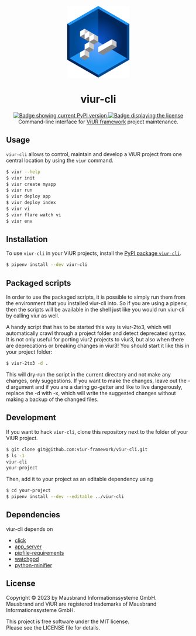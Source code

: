 <div align="center">
    <img src="https://github.com/viur-framework/viur-artwork/raw/main/icons/icon-cli.svg" height="196" alt="A hexagonal logo of the viur-cli" title="viur-cli">
    <h1>viur-cli</h1>
    <a href="https://pypi.org/project/viur-cli/">
        <img alt="Badge showing current PyPI version" title="PyPI" src="https://img.shields.io/pypi/v/viur-cli">
    </a>
    <a href="LICENSE">
        <img src="https://img.shields.io/pypi/l/viur-cli" alt="Badge displaying the license" title="License badge">
    </a>
    <br>
    Command-line interface for <a href="https://www.viur.dev">ViUR framework</a> project maintenance.
</div>

## Usage

`viur-cli` allows to control, maintain and develop a ViUR project from one central location by using the `viur` command.

```sh
$ viur --help
$ viur init
$ viur create myapp
$ viur run
$ viur deploy app
$ viur deploy index
$ viur vi
$ viur flare watch vi
$ viur env
```

## Installation

To use `viur-cli` in your ViUR projects, install the [PyPI package `viur-cli`](https://pypi.org/project/pipenv/).

```bash
$ pipenv install --dev viur-cli
```

## Packaged scripts

In order to use the packaged scripts, it is possible to simply run them from the environment that you installed viur-cli into.
So if you are using a pipenv, then the scripts will be available in the shell just like you would run viur-cli by calling viur as well.

A handy script that has to be started this way is viur-2to3, which will automatically crawl through a project folder and detect deprecated syntax. 
It is not only useful for porting viur2 projects to viur3, but also when there are deprecations or breaking changes in viur3!
You should start it like this in your project folder:

```sh
$ viur-2to3 -d .
```

This will dry-run the script in the current directory and not make any changes, only suggestions. If you want to make the changes, leave out the -d argument and if you are a daring go-getter and like to live dangerously, replace the -d with -x, which will write the suggested changes without making a backup of the changed files.

## Development

If you want to hack `viur-cli`, clone this repository next to the folder of your ViUR project.

```sh
$ git clone git@github.com:viur-framework/viur-cli.git
$ ls -1
viur-cli
your-project
```

Then, add it to your project as an editable dependency using

```sh
$ cd your-project
$ pipenv install --dev --editable ../viur-cli
```

## Dependencies

viur-cli depends on

* [click](https://click.palletsprojects.com/)
* [app_server](https://github.com/XeoN-GHMB/app_server)
* [pipfile-requirements](https://github.com/frostming/pipfile-requirements)
* [watchgod](https://github.com/samuelcolvin/watchgod)
* [python-minifier](https://github.com/dflook/python-minifier)

## License

Copyright © 2023 by Mausbrand Informationssysteme GmbH.<br>
Mausbrand and ViUR are registered trademarks of Mausbrand Informationssysteme GmbH.

This project is free software under the MIT license.<br>
Please see the LICENSE file for details.
